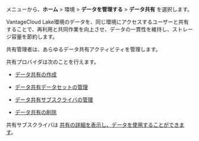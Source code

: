 メニューから、**ホーム** \> 環境 \> **データを管理する** \> **データ共有** を選択します。

VantageCloud Lake環境のデータを、同じ環境にアクセスするユーザーと共有することで、再利用と共同作業を向上させ、データの一貫性を維持し、ストレージ容量を節約します。

共有管理者は、あらゆるデータ共有アクティビティを管理します。

共有プロバイダは次のことを行えます。

-   [データ共有の作成](vlk1663617148666.md)

-   [データ共有データセットの管理](rfg1681040443995.md)

-   [データ共有サブスクライバの管理](vph1681040670091.md)

-   [データ共有の削除](vuh1681040768372.md)

共有サブスクライバは [共有の詳細を表示し、データを使用することができます](hfx1686247226223.md)。
